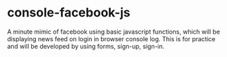 # console-facebook-js
A minute mimic of facebook using basic javascript functions, which will be displaying news feed on login in browser console log. This is for practice and will be developed by using forms, sign-up, sign-in.
